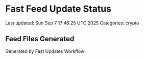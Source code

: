 # Fast Feed Update Status
Last updated: Sun Sep  7 17:46:25 UTC 2025
Categories: crypto

## Feed Files Generated

Generated by Fast Updates Workflow
